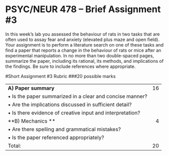 # PSYC/NEUR 478 – Brief Assignment \#3

In this week’s lab you assessed the behaviour of rats in two tasks that are often used to assay fear and anxiety (elevated plus maze and open field). Your assignment is to perform a literature search on one of these tasks and find a paper that reports a change in the behaviour of rats or mice after an experimental manipulation. In no more than two double-spaced pages, summarize the paper, including its rational, its methods, and implications of the findings. Be sure to include references where appropriate.

#Short Assignment \#3 Rubric
###20 possible marks

|  |  |
| :--- | ---: |
| **A\)    Paper summary** |16  |
|•	Is the paper summarized in a clear and concise manner?||
|•	Are the implications discussed in sufficient detail?||
|•	Is there evidence of creative input and interpretation?||
| **B\)    Mechanics ** |4 |
|•	Are there spelling and grammatical mistakes?||
|•	Is the paper referenced appropriately?||
|Total:|										20|
